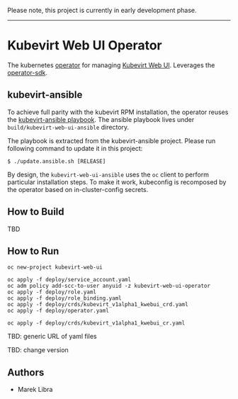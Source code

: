 Please note, this project is currently in early development phase.

---

# Kubevirt Web UI Operator
The kubernetes [operator](https://github.com/operator-framework) for managing [Kubevirt Web UI](https://github.com/kubevirt/web-ui).
Leverages the [operator-sdk](https://github.com/operator-framework/operator-sdk/).

## kubevirt-ansible
To achieve full parity with the kubevirt RPM installation, the operator reuses the [kubevirt-ansible playbook](https://github.com/kubevirt/kubevirt-ansible/tree/master/playbooks/kubevirt-web-ui).
The ansible playbook lives under `build/kubevirt-web-ui-ansible` directory.

The playbook is extracted from the kubevirt-ansible project.
Please run following command to update it in this project:

```angular2
$ ./update.ansible.sh [RELEASE]
```

By design, the `kubevirt-web-ui-ansible` uses the `oc` client to perform particular installation steps.
To make it work, kubeconfig is recomposed by the operator based on in-cluster-config secrets.

## How to Build
TBD

## How to Run
```angular2
oc new-project kubevirt-web-ui
```

```angular2
oc apply -f deploy/service_account.yaml
oc adm policy add-scc-to-user anyuid -z kubevirt-web-ui-operator
oc apply -f deploy/role.yaml
oc apply -f deploy/role_binding.yaml
oc apply -f deploy/crds/kubevirt_v1alpha1_kwebui_crd.yaml
oc apply -f deploy/operator.yaml 
```

```angular2
oc apply -f deploy/crds/kubevirt_v1alpha1_kwebui_cr.yaml
```

TBD: generic URL of yaml files

TBD: change version

## Authors
- Marek Libra
